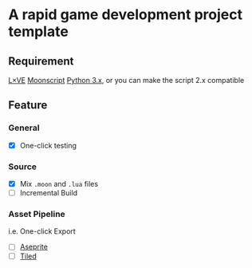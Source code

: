 # A rapid game development project template

## Requirement
[L×VE](http://love2d.org/)
[Moonscript](http://moonscript.org/)
[Python 3.x](https://www.python.org/), or you can make the script 2.x compatible

## Feature

### General
- [X] One-click testing

### Source
- [X] Mix `.moon` and `.lua` files
- [ ] Incremental Build

### Asset Pipeline
i.e. One-click Export

- [ ] [Aseprite](http://www.aseprite.org/)
- [ ] [Tiled](http://www.mapeditor.org/)